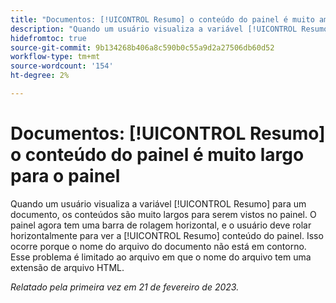 ```yaml
---
title: "Documentos: [!UICONTROL Resumo] o conteúdo do painel é muito amplo para o painel"
description: "Quando um usuário visualiza a variável [!UICONTROL Resumo] para um documento, os conteúdos são muito largos para serem vistos no painel. O painel agora tem uma barra de rolagem horizontal, e o usuário deve rolar horizontalmente para ver a [!UICONTROL Resumo] conteúdo do painel. Isso ocorre porque o nome do arquivo do documento não está em contorno. Esse problema é limitado ao arquivo em que o nome do arquivo tem uma extensão de arquivo HTML."
hidefromtoc: true
source-git-commit: 9b134268b406a8c590b0c55a9d2a27506db60d52
workflow-type: tm+mt
source-wordcount: '154'
ht-degree: 2%

---
```



# Documentos: [!UICONTROL Resumo] o conteúdo do painel é muito largo para o painel

Quando um usuário visualiza a variável [!UICONTROL Resumo] para um documento, os conteúdos são muito largos para serem vistos no painel. O painel agora tem uma barra de rolagem horizontal, e o usuário deve rolar horizontalmente para ver a [!UICONTROL Resumo] conteúdo do painel. Isso ocorre porque o nome do arquivo do documento não está em contorno. Esse problema é limitado ao arquivo em que o nome do arquivo tem uma extensão de arquivo HTML.

_Relatado pela primeira vez em 21 de fevereiro de 2023._

